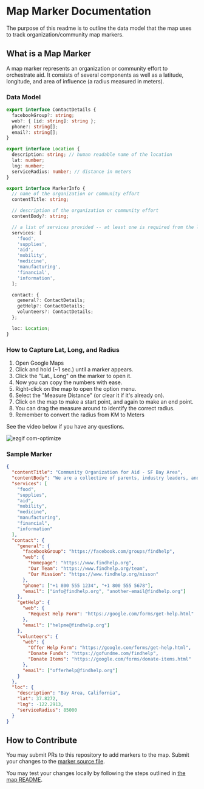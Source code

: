 # Map Marker Documentation

The purpose of this readme is to outline the data model that the map uses to track organization/community map markers.

## What is a Map Marker

A map marker represents an organization or community effort to orchestrate aid. It consists of several components as well as a latitude, longitude, and area of influence (a radius measured in meters).

### Data Model

```typescript
export interface ContactDetails {
  facebookGroup?: string;
  web?: { [id: string]: string };
  phone?: string[];
  email?: string[];
}

export interface Location {
  description: string; // human readable name of the location
  lat: number;
  lng: number;
  serviceRadius: number; // distance in meters
}

export interface MarkerInfo {
  // name of the organization or community effort
  contentTitle: string;

  // description of the organization or community effort
  contentBody?: string;

  // a list of services provided -- at least one is required from the list below
  services: [
    'food',
    'supplies',
    'aid',
    'mobility',
    'medicine',
    'manufacturing',
    'financial',
    'information',
  ];

  contact: {
    general?: ContactDetails;
    getHelp?: ContactDetails;
    volunteers?: ContactDetails;
  };

  loc: Location;
}
```

### How to Capture Lat, Long, and Radius

1. Open Google Maps
2. Click and hold (~1 sec.) until a marker appears.
3. Click the "Lat., Long" on the marker to open it.
4. Now you can copy the numbers with ease.
5. Right-click on the map to open the option menu.
6. Select the "Measure Distance" (or clear it if it's already on).
7. Click on the map to make a start point, and again to make an end point.
8. You can drag the measure around to identify the correct radius.
9. Remember to convert the radius from KM to Meters

See the video below if you have any questions.

![ezgif com-optimize](https://user-images.githubusercontent.com/961844/77779477-ce871100-700f-11ea-9d81-be316d3bdc77.gif)

### Sample Marker

```json
{
  "contentTitle": "Community Organization for Aid - SF Bay Area",
  "contentBody": "We are a collective of parents, industry leaders, and volunteers providing aid to anyone who needs it.",
  "services": [
    "food",
    "supplies",
    "aid",
    "mobility",
    "medicine",
    "manufacturing",
    "financial",
    "information"
  ],
  "contact": {
    "general": {
      "facebookGroup": "https://facebook.com/groups/findhelp",
      "web": {
        "Homepage": "https://www.findhelp.org",
        "Our Team": "https://www.findhelp.org/team",
        "Our Mission": "https://www.findhelp.org/misson"
      },
      "phone": ["+1 800 555 1234", "+1 800 555 5678"],
      "email": ["info@findhelp.org", "another-email@findhelp.org"]
    },
    "getHelp": {
      "web": {
        "Request Help Form": "https://google.com/forms/get-help.html"
      },
      "email": ["helpme@findhelp.org"]
    },
    "volunteers": {
      "web": {
        "Offer Help Form": "https://google.com/forms/get-help.html",
        "Donate Funds": "https://gofundme.com/findhelp",
        "Donate Items": "https://google.com/forms/donate-items.html"
      },
      "email": ["offerhelp@findhelp.org"]
    }
  },
  "loc": {
    "description": "Bay Area, California",
    "lat": 37.8272,
    "lng": -122.2913,
    "serviceRadius": 85000
  }
}
```

## How to Contribute

You may submit PRs to this repository to add markers to the map. Submit your changes to the [marker source file](/map/src/data/markers.ts).

You may test your changes locally by following the steps outlined in [the map README](/map/README.md).
